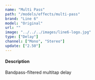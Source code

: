 ```yaml
---
name: "Multi Pass"
path: "/models/effects/multi-pass"
brand: "Line 6"
model: "Original"
url: ""
image: "../../../images/line6-logo.jpg"
type: ["Delay"]
channel: ["Mono", "Stereo"]
update: ["2.50"]
---
```

#### Description
Bandpass-filtered multitap delay